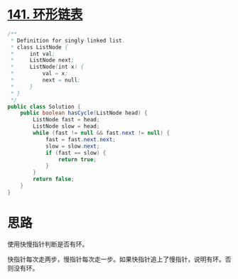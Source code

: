 # [141. 环形链表](https://leetcode-cn.com/problems/linked-list-cycle/)

```java
/**
 * Definition for singly-linked list.
 * class ListNode {
 *     int val;
 *     ListNode next;
 *     ListNode(int x) {
 *         val = x;
 *         next = null;
 *     }
 * }
 */
public class Solution {
    public boolean hasCycle(ListNode head) {
        ListNode fast = head;
        ListNode slow = head;
        while (fast != null && fast.next != null) {
            fast = fast.next.next;
            slow = slow.next;
            if (fast == slow) {
                return true;
            }
        }
        return false;
    }
}
```

# 思路

使用快慢指针判断是否有环。

快指针每次走两步，慢指针每次走一步。如果快指针追上了慢指针，说明有环。否则没有环。